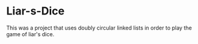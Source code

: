 # Liar-s-Dice

This was a project that uses doubly circular linked lists in order to play the game of liar's dice.

